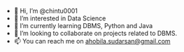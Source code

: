 - 👋 Hi, I’m @chintu0001
- 👀 I’m interested in Data Science
- 🌱 I’m currently learning DBMS, Python and Java
- 💞️ I’m looking to collaborate on projects related to DBMS.
- 📫 You can reach me on ahobila.sudarsan@gmail.com

<!---
chintu0001/chintu0001 is a ✨ special ✨ repository because its `README.md` (this file) appears on your GitHub profile.
You can click the Preview link to take a look at your changes.
--->
